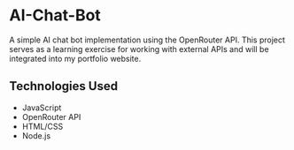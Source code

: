 # AI-Chat-Bot
A simple AI chat bot implementation using the OpenRouter API. This project serves as a learning exercise for working with external APIs and will be integrated into my portfolio website.

## Technologies Used
- JavaScript
- OpenRouter API
- HTML/CSS
- Node.js
